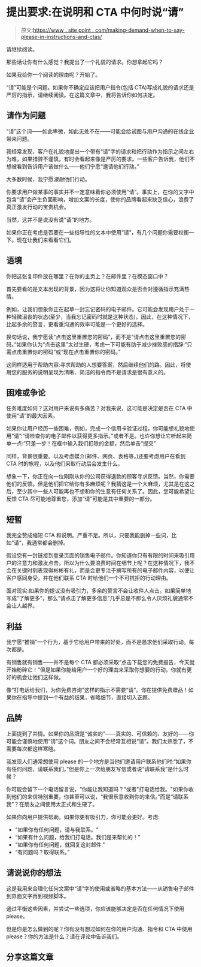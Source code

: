 # 提出要求:在说明和 CTA 中何时说“请”

> 原文:[https://www . site point . com/making-demand-when-to-say-please-in-instructions-and-ctas/](https://www.sitepoint.com/making-demands-when-to-say-please-in-instructions-and-ctas/)

请继续阅读。

那些话让你有什么感觉？我提出了一个礼貌的请求。你想拿起它吗？

如果我给你一个阅读的理由呢？开始了。

“请”可能是个问题。如果你不确定应该把用户指令(包括 CTA)写成礼貌的请求还是严厉的指示，请继续阅读。在这篇文章中，我将告诉你如何决定。

## 请作为问题

“请”这个词——如此卑微，如此无处不在——可能会给试图与用户沟通的在线企业带来问题。

我经常发现，客户在礼貌地提出一个带有“请”字的请求和把行动作为指示之间左右为难，如果措辞不谨慎，有时会看起来像是严厉的要求。一些客户告诉我，他们不想被看到告诉用户该做什么——他们宁愿“邀请他们行动。”

大多数时候，我宁愿*激励*他们行动。

你要求用户做某事的事实并不一定意味着你必须使用“请”。事实上，在你的文字中包含“请”会产生负面影响，增加文案的长度，使你的品牌看起来缺乏信心，浪费了真正激发行动的宝贵机会。

当然，这并不是说没有说“请”的地方。

如果你正在考虑是否要在一些指导性的文本中使用“请”，有几个问题你需要权衡一下。现在让我们来看看它们。

## 语境

你把这张复印件放在哪里？在你的主页上？在邮件里？在模态窗口中？

首先要看的是文本出现的背景，因为这将让你知道观众是否会对遵循指示充满热情。

例如，让我们想象你正在起草一封忘记密码的电子邮件。它可能会发现用户处于一种轻微沮丧的状态(至少，当我忘记密码时就是这种状态)。因此，在这种情况下，比起多余的赘言，更看重沟通的效率可能是一个更好的选择。

换句话说，我宁愿读“点击这里重置您的密码”，而不是“请点击这里重置您的密码。”如果你认为“点击这里”太过生硬，考虑一下可能有助于减少挫败感的措辞:“只需点击重置你的密码”或“现在点击重置你的密码。”

这同样适用于帮助内容:寻求帮助的人想要答案，然后继续他们的路。因此，将使用您的服务的说明呈现为清晰、简洁的指令而不是请求是很有意义的。

## 困难或争论

任务难度如何？这对用户来说有多痛苦？对我来说，这可能是决定是否在 CTA 中使用“请”的最大因素。

如果你让用户经历一些困难，例如，完成一个信用卡验证过程，你可能想礼貌地使用“请”:“请检查你的电子邮件以获得更多指示。”或者不是。也许你想让它听起来简单一点:“只差一步！在框中输入我们扣除的金额，然后单击“提交”

同样，背景很重要。以及考虑媒介(邮件、网页、表格等。)还要考虑用户在看到 CTA 时的旅程，以及他们采取行动后会发生什么。

想象一下，你正在向一位刚刚从你的公司获得退款的顾客寻求反馈。当然，你需要他们的反馈。但是他们把它给你有多麻烦呢？我猜这是一个大麻烦，尤其是在这之后，至少其中一些人可能再也不想和你的生意有任何关系了。因此，您可能希望让反馈 CTA 尽可能地尊重您，添加“请”可能是其中重要的一部分。

## 短暂

我完全赞成缩短 CTA 和说明。严重不足。所以，只要我能删掉一些词，比如“请”，我通常都会删掉。

假设您有一封链接到登录页面的销售电子邮件。你知道你只有有限的时间来吸引用户的注意力和激发点击。所以为什么要浪费时间在细节上呢？在这种情况下，我不会在关键时刻表现得彬彬有礼，而是会更专注于撰写所有的电子邮件内容，以便让客户感同身受，并在他们联系 CTA 时给他们一个不可抗拒的行动理由。

面对现实:如果你的提议没有吸引力，多余的赘言不会让收件人点击。如果简单地写成“了解更多”，那么“请点击了解更多信息”几乎总是不那么令人厌烦礼貌通常不会让人越界。

## 利益

我宁愿“推销”一个行为，基于它给用户带来的好处，而不是恳求他们采取行动。每次都是。

有销售就有销售——并不是每个 CTA 都必须采取“点击下载您的免费报告，今天就开始粉碎它！”但是如果你能给用户一个好的理由来采取你想要的行动，你就有更好的机会让他们这样做。

像“打电话给我们，为你免费咨询”这样的指示不需要“请”。你在提供免费赠品！如果你在指导中提到一个有益的结果，省略细节，直接切入正题。

## 品牌

上面提到了共情。如果你的品牌是“诚实的”——真实的、可信赖的、友好的——你可能会谨慎地使用“请”这个词。朋友之间不会经常互相说“请”。我们太熟悉了，不需要每次都这样寒暄。

我发现人们通常想使用 please 的一个地方是当他们邀请用户联系他们时:“如果你有任何问题，请联系我们。”但是你上一次给朋友写信或者说“请联系我”是什么时候？

你可能会留下一个电话留言说，“你能让我知道吗？”或者"打电话给我。"如果你收到他们的来信特别重要，你甚至可以说，“我很乐意收到你的来信。”而是“请联系我”？在朋友之间使用太正式和生硬了。

如果你向用户提供帮助，如果你更有吸引力，你可能会更好。考虑:

*   "如果你有任何问题，请与我联系。"
*   “如果有什么问题，给我们打电话。我们是来帮忙的！”
*   "如果你有任何问题，就回复这封邮件."
*   “有问题吗？取得联系。”

## 请说说你的想法

这是我用来合理化任何文案中“请”字的使用或省略的基本方法——从销售电子邮件到界面文字再到视频脚本。

通过平衡这些因素，并尝试一些选项，你应该能够决定是否在任何情况下使用 please。

但是你是怎么做到的呢？你有没有想过如何在你的用户沟通、指令和 CTA 中使用 please？你的方法是什么？请在评论中告诉我们。

## 分享这篇文章